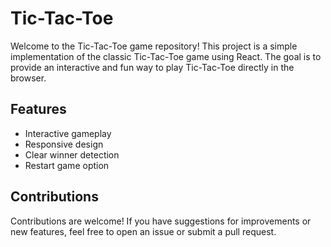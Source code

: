 # Tic-Tac-Toe

Welcome to the Tic-Tac-Toe game repository! This project is a simple implementation of the classic Tic-Tac-Toe game using React. The goal is to provide an interactive and fun way to play Tic-Tac-Toe directly in the browser.

## Features
- Interactive gameplay
- Responsive design
- Clear winner detection
- Restart game option

## Contributions
Contributions are welcome! If you have suggestions for improvements or new features, feel free to open an issue or submit a pull request.

